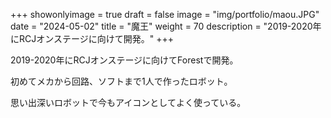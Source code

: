 
+++ 
showonlyimage = true 
draft = false 
image = "img/portfolio/maou.JPG" 
date = "2024-05-02" 
title = "魔王"
weight = 70
description = "2019-2020年にRCJオンステージに向けて開発。"
+++

2019-2020年にRCJオンステージに向けてForestで開発。

初めてメカから回路、ソフトまで1人で作ったロボット。

思い出深いロボットで今もアイコンとしてよく使っている。
